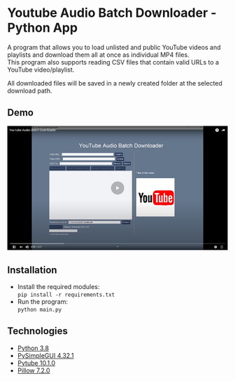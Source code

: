 # Youtube Audio Batch Downloader - Python App
 A program that allows you to load unlisted and public YouTube videos and playlists 
 and download them all at once as individual MP4 files.  
 This program also supports reading CSV files that contain valid URLs to a YouTube 
 video/playlist.  
   
 All downloaded files will be saved in a newly created folder at the selected download
 path.
 
  ## Demo
   [![Demo of App](./img/sample.png)](https://www.youtube.com/watch?v=F4dSwk73PIw)
  ## Installation 
  * Install the required modules:  
    ```pip install -r requirements.txt```  
  * Run the program:  
   ```python main.py```

  
  ## Technologies
  * [Python 3.8](https://www.python.org/)
  * [PySimpleGUI 4.32.1](https://pypi.org/project/PySimpleGUI/)
  * [Pytube 10.1.0](https://python-pytube.readthedocs.io/en/latest/)
  * [Pillow 7.2.0](https://pillow.readthedocs.io/en/stable/)  
   
   
